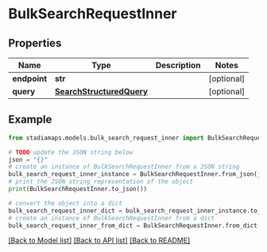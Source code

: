 # BulkSearchRequestInner


## Properties

Name | Type | Description | Notes
------------ | ------------- | ------------- | -------------
**endpoint** | **str** |  | [optional] 
**query** | [**SearchStructuredQuery**](SearchStructuredQuery.md) |  | [optional] 

## Example

```python
from stadiamaps.models.bulk_search_request_inner import BulkSearchRequestInner

# TODO update the JSON string below
json = "{}"
# create an instance of BulkSearchRequestInner from a JSON string
bulk_search_request_inner_instance = BulkSearchRequestInner.from_json(json)
# print the JSON string representation of the object
print(BulkSearchRequestInner.to_json())

# convert the object into a dict
bulk_search_request_inner_dict = bulk_search_request_inner_instance.to_dict()
# create an instance of BulkSearchRequestInner from a dict
bulk_search_request_inner_from_dict = BulkSearchRequestInner.from_dict(bulk_search_request_inner_dict)
```
[[Back to Model list]](../README.md#documentation-for-models) [[Back to API list]](../README.md#documentation-for-api-endpoints) [[Back to README]](../README.md)


